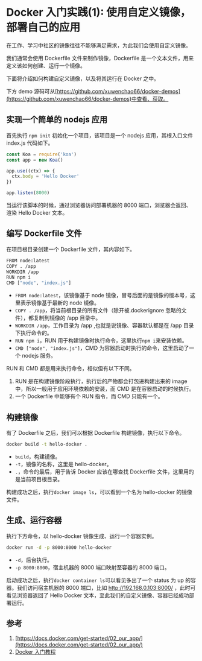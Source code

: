 # Docker 入门实践(1): 使用自定义镜像，部署自己的应用

在工作、学习中社区的镜像往往不能够满足需求，为此我们会使用自定义镜像。

我们通常会使用 Dockerfile 文件来制作镜像，Dockerfile 是一个文本文件，用来定义该如何创建、运行一个镜像。

下面将介绍如何构建自定义镜像，以及将其运行在 Docker 之中。

下方 demo 源码可从[https://github.com/xuwenchao66/docker-demos](https://github.com/xuwenchao66/docker-demos)中查看、获取。

## 实现一个简单的 nodejs 应用

首先执行 `npm init` 初始化一个项目，该项目是一个 nodejs 应用，其根入口文件 index.js 代码如下。

```js
const Koa = require('koa')
const app = new Koa()

app.use((ctx) => {
  ctx.body = 'Hello Docker'
})

app.listen(8000)
```

当运行该脚本的时候，通过浏览器访问部署机器的 8000 端口，浏览器会返回、渲染 Hello Docker 文本。

## 编写 Dockerfile 文件

在项目根目录创建一个 Dockerfile 文件，其内容如下。

```sh
FROM node:latest
COPY . /app
WORKDIR /app
RUN npm i
CMD ["node", "index.js"]
```

- `FROM node:latest`，该镜像基于 node 镜像，冒号后面的是镜像的版本号，这里表示镜像基于最新的 node 镜像。
- `COPY . /app`，将当前根目录的所有文件（除开被.dockerignore 忽略的文件），都复制到镜像的 /app 目录中。
- `WORKDIR /app`，工作目录为 /app ,也就是说镜像、容器默认都是在 /app 目录下执行命令的。
- `RUN npm i`，RUN 用于构建镜像时执行命令，这里执行`npm i`来安装依赖。
- `CMD ["node", "index.js"]`，CMD 为容器启动时执行的命令，这里启动了一个 nodejs 服务。

RUN 和 CMD 都是用来执行命令，相似但有以下不同。

1. RUN 是在构建镜像阶段执行，执行后的产物都会打包进构建出来的 image 中，所以一般用于应用环境依赖的安装，而 CMD 是在容器启动的时候执行。
2. 一个 Dockerfile 中能够有个 RUN 指令，而 CMD 只能有一个。

## 构建镜像

有了 Dockerfile 之后，我们可以根据 Dockerfile 构建镜像，执行以下命令。

```sh
docker build -t hello-docker .
```

- `build`，构建镜像。
- `-t`，镜像的名称，这里是 hello-docker。
- `.`，命令的最后，用于告诉 Docker 应该在哪查找 Dockerfile 文件，这里用的是当前项目根目录。

构建成功之后，执行`docker image ls`，可以看到一个名为 hello-docker 的镜像文件。

## 生成、运行容器

执行下方命令，以 hello-docker 镜像生成、运行一个容器实例。

```sh
docker run -d -p 8000:8000 hello-docker
```

- `-d`，后台执行。
- `-p 8000:8000`，宿主机器的 8000 端口映射至容器的 8000 端口。

启动成功之后，执行`docker container ls`可以看见多出了一个 status 为 up 的容器。我们访问宿主机器的 8000 端口，比如 http://192.168.0.103:8000/ ，此时可看见浏览器返回了 Hello Docker 文本，至此我们的自定义镜像、容器已经成功部署运行。

## 参考

1. [https://docs.docker.com/get-started/02_our_app/](https://docs.docker.com/get-started/02_our_app/)
2. [Docker 入门教程](http://www.ruanyifeng.com/blog/2018/02/docker-tutorial.html)

